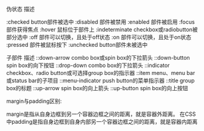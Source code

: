 伪状态    描述

:checked    button部件被选中
:disabled    部件被禁用
:enabled    部件被启用
:focus    部件获得焦点
:hover    鼠标位于部件上
:indeterminate    checkbox或radiobutton被部分选中
:off    部件可以切换，且处于off状态
:on    部件可以切换，且处于on状态
:pressed    部件被鼠标按下
:unchecked    button部件未被选中


 子部件    描述
::down-arrow    combo box或spin box的下拉箭头
::down-button    spin box的向下按钮
::drop-down    combo box的下拉箭头
::indicator    checkbox、radio button或可选择group box的指示器
::item    menu、menu bar或status bar的子项目
::menu-indicator    push button的菜单指示器
::title    group box的标题
::up-arrow    spin box的向上箭头
::up-button    spin box的向上按钮

 

 

margin与padding区别:

margin是指从自身边框到另一个容器边框之间的距离，就是容器外距离。
在CSS中padding是指自身边框到自身内部另一个容器边框之间的距离，就是容器内距离